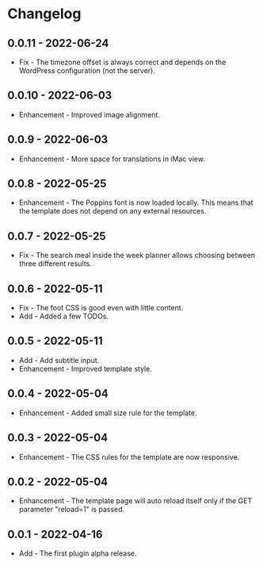 # Changelog

## 0.0.11 - 2022-06-24

* Fix - The timezone offset is always correct and depends on the WordPress configuration (not the server).

## 0.0.10 - 2022-06-03

* Enhancement - Improved image alignment.

## 0.0.9 - 2022-06-03

* Enhancement - More space for translations in iMac view.

## 0.0.8 - 2022-05-25

* Enhancement - The Poppins font is now loaded locally. This means that the template does not depend on any external resources.

## 0.0.7 - 2022-05-25

* Fix - The search meal inside the week planner allows choosing between three different results.

## 0.0.6 - 2022-05-11

* Fix - The foot CSS is good even with little content.
* Add - Added a few TODOs.

## 0.0.5 - 2022-05-11

* Add - Add subtitle input.
* Enhancement - Improved template style.

## 0.0.4 - 2022-05-04

* Enhancement - Added small size rule for the template.

## 0.0.3 - 2022-05-04

* Enhancement - The CSS rules for the template are now responsive.

## 0.0.2 - 2022-05-04

* Enhancement - The template page will auto reload itself only if the GET parameter "reload=1" is passed.

## 0.0.1 - 2022-04-16

* Add - The first plugin alpha release.
